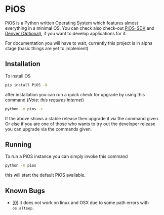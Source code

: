 # PiOS
PiOS is a Python written Operating System which features almost everything in a minimal OS.
You can check also check-out [PiOS-SDK](https://github.com/xcodz-dot/PiOS-SDK) and
[Denver (Optional)](https://github.com/xcodz-dot/denver), if you want to develop applications for it.

For documentation you will have to wait, currently this project is in alpha stage (basic things are yet to implement)

## Installation

To install OS
```bash
pip install PiOS -U
```

after installation you can run a quick check for upgrade by using this command (*Note: this requires internet*)

```bash
python -m pios -c
```

If the above shows a stable release then upgrade it via the command given. Or else if you are one of those
who wants to try out the developer release you can upgrade via the commands given.

## Running

To run a PiOS instance you can simply invoke this command
```bash
python -m pios
```

this will start the default PiOS available.

## Known Bugs

* [\[0\]](https://github.com/xcodz-dot/PiOS/blob/main/Error%20Log/0.md) it does not work on linux and OSX due to some path errors with `os.altsep`.
